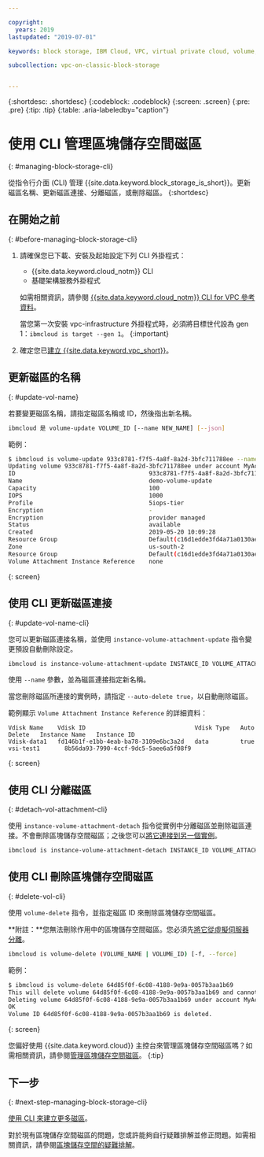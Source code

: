 ```yaml
---

copyright:
  years: 2019
lastupdated: "2019-07-01"

keywords: block storage, IBM Cloud, VPC, virtual private cloud, volume, volume attachment, data storage, virtual server instance, instance

subcollection: vpc-on-classic-block-storage


---
```


{:shortdesc: .shortdesc}
{:codeblock: .codeblock}
{:screen: .screen}
{:pre: .pre}
{:tip: .tip}
{:table: .aria-labeledby="caption"}

# 使用 CLI 管理區塊儲存空間磁區
{: #managing-block-storage-cli}

從指令行介面 (CLI) 管理 {{site.data.keyword.block_storage_is_short}}。更新磁區名稱、更新磁區連接、分離磁區，或刪除磁區。
{:shortdesc}

## 在開始之前
{: #before-managing-block-storage-cli}

1. 請確保您已下載、安裝及起始設定下列 CLI 外掛程式：
    * {{site.data.keyword.cloud_notm}} CLI
    * 基礎架構服務外掛程式

   如需相關資訊，請參閱 [{{site.data.keyword.cloud_notm}} CLI for VPC 參考資料](/docs/vpc-infrastructure-cli-plugin?topic=vpc-infrastructure-cli-plugin-vpc-reference)。
   
   當您第一次安裝 vpc-infrastructure 外掛程式時，必須將目標世代設為 gen 1：`ibmcloud is target --gen 1`。
   {:important}
   
2. 確定您已[建立 {{site.data.keyword.vpc_short}}](/docs/vpc-on-classic?topic=vpc-on-classic-getting-started)。

## 更新磁區的名稱
{: #update-vol-name}

若要變更磁區名稱，請指定磁區名稱或 ID，然後指出新名稱。

```bash
ibmcloud 是 volume-update VOLUME_ID [--name NEW_NAME] [--json]
```

範例：

```bash
$ ibmcloud is volume-update 933c8781-f7f5-4a8f-8a2d-3bfc711788ee --name demo-volume-update
Updating volume 933c8781-f7f5-4a8f-8a2d-3bfc711788ee under account MyAccount 01 as user user1@mycompany.com...
ID                                      933c8781-f7f5-4a8f-8a2d-3bfc711788ee
Name                                    demo-volume-update
Capacity                                100
IOPS                                    1000
Profile                                 5iops-tier
Encryption                              -
Encryption                              provider managed
Status                                  available
Created                                 2019-05-20 10:09:28
Resource Group                          Default(c16d1edde3fd4a71a0130aed371405a0)
Zone                                    us-south-2
Resource Group                          Default(c16d1edde3fd4a71a0130aed371405a0)
Volume Attachment Instance Reference    none
```
{: screen}

## 使用 CLI 更新磁區連接
{: #update-vol-name-cli}

您可以更新磁區連接名稱，並使用 `instance-volume-attachment-update` 指令變更預設自動刪除設定。

```bash
ibmcloud is instance-volume-attachment-update INSTANCE_ID VOLUME_ATTACHMENT_ID [--name NEW_NAME] [--auto-delete true | false] [--json]
```

使用 `--name` 參數，並為磁區連接指定新名稱。

當您刪除磁區所連接的實例時，請指定 `--auto-delete true`，以自動刪除磁區。

範例顯示 `Volume Attachment Instance Reference` 的詳細資料：

```
Vdisk Name    Vdisk ID                               Vdisk Type   Auto Delete   Instance Name   Instance ID
Vdisk-data1   fd146b1f-e1bb-4eab-ba78-3109e6bc3a2d   data         true          vsi-test1       8b56da93-7990-4ccf-9dc5-5aee6a5f08f9
```
{: screen}

## 使用 CLI 分離磁區
{: #detach-vol-attachment-cli}

使用 `instance-volume-attachment-detach` 指令從實例中分離磁區並刪除磁區連接。不會刪除區塊儲存空間磁區；之後您可以[將它連接到另一個實例](/docs/vpc-on-classic-block-storage?topic=vpc-on-classic-block-storage-attaching-block-storage-cli)。

```bash
ibmcloud is instance-volume-attachment-detach INSTANCE_ID VOLUME_ATTACHMENT_ID [-f, --force]
```

## 使用 CLI 刪除區塊儲存空間磁區
{: #delete-vol-cli}

使用 `volume-delete` 指令，並指定磁區 ID 來刪除區塊儲存空間磁區。

**附註：**您無法刪除作用中的區塊儲存空間磁區。您必須先[將它從虛擬伺服器分離](#detach-vol-attachment-cli)。

```bash
ibmcloud is volume-delete (VOLUME_NAME | VOLUME_ID) [-f, --force]
```

範例：

```bash
$ ibmcloud is volume-delete 64d85f0f-6c08-4188-9e9a-0057b3aa1b69
This will delete volume 64d85f0f-6c08-4188-9e9a-0057b3aa1b69 and cannot be undone. Continue?> y
Deleting volume 64d85f0f-6c08-4188-9e9a-0057b3aa1b69 under account MyAccount 01 as user user1@mycompany.com...
OK
Volume ID 64d85f0f-6c08-4188-9e9a-0057b3aa1b69 is deleted.
```
{: screen}

您偏好使用 {{site.data.keyword.cloud}} 主控台來管理區塊儲存空間磁區嗎？如需相關資訊，請參閱[管理區塊儲存空間磁區](/docs/vpc-on-classic-block-storage?topic=vpc-on-classic-block-storage-managing-block-storage)。
{:tip}

## 下一步
{: #next-step-managing-block-storage-cli}

[使用 CLI 來建立更多磁區](/docs/vpc-on-classic-block-storage?topic=vpc-on-classic-block-storage-creating-block-storage-cli)。

對於現有區塊儲存空間磁區的問題，您或許能夠自行疑難排解並修正問題。如需相關資訊，請參閱[區塊儲存空間的疑難排解](/docs/vpc-on-classic-block-storage?topic=vpc-on-classic-block-storage-troubleshoot)。
